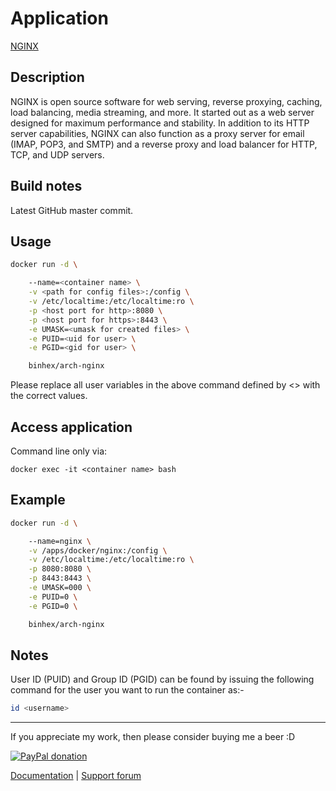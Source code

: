 # Application

[NGINX](https://www.nginx.com/)

## Description

NGINX is open source software for web serving, reverse proxying, caching, load
balancing, media streaming, and more. It started out as a web server designed
for maximum performance and stability. In addition to its HTTP server
capabilities, NGINX can also function as a proxy server for email (IMAP, POP3,
and SMTP) and a reverse proxy and load balancer for HTTP, TCP, and UDP servers.

## Build notes

Latest GitHub master commit.

## Usage

```bash
docker run -d \

    --name=<container name> \
    -v <path for config files>:/config \
    -v /etc/localtime:/etc/localtime:ro \
    -p <host port for http>:8080 \
    -p <host port for https>:8443 \
    -e UMASK=<umask for created files> \
    -e PUID=<uid for user> \
    -e PGID=<gid for user> \

    binhex/arch-nginx

```

Please replace all user variables in the above command defined by <> with the
correct values.

## Access application

Command line only via:

```docker exec -it <container name> bash```

## Example

```bash
docker run -d \

    --name=nginx \
    -v /apps/docker/nginx:/config \
    -v /etc/localtime:/etc/localtime:ro \
    -p 8080:8080 \
    -p 8443:8443 \
    -e UMASK=000 \
    -e PUID=0 \
    -e PGID=0 \

    binhex/arch-nginx

```

## Notes

User ID (PUID) and Group ID (PGID) can be found by issuing the following command
for the user you want to run the container as:-

```bash
id <username>

```

___
If you appreciate my work, then please consider buying me a beer  :D

[![PayPal donation](https://www.paypal.com/en_US/i/btn/btn_donate_SM.gif)](https://www.paypal.com/cgi-bin/webscr?cmd=_s-xclick&hosted_button_id=MM5E27UX6AUU4)

[Documentation](https://github.com/binhex/documentation) | [Support forum](https://forums.unraid.net/topic/92101-support-binhex-nginx/)
